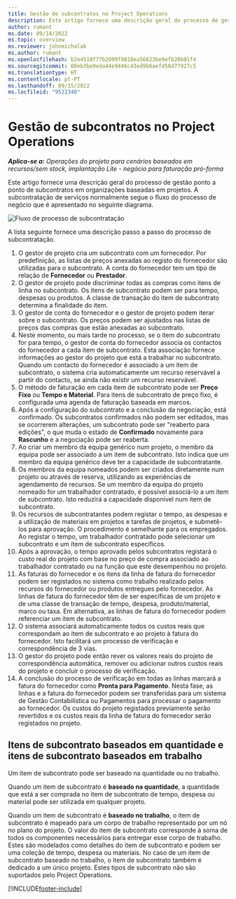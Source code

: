 ```yaml
---
title: Gestão de subcontratos no Project Operations
description: Este artigo fornece uma descrição geral do processo de gestão ponto a ponto de subcontratos, normalmente, em organizações baseadas em projetos.
author: rumant
ms.date: 09/14/2022
ms.topic: overview
ms.reviewer: johnmichalak
ms.author: rumant
ms.openlocfilehash: b2e4518f77b2099f9818ea56623be9efb20b01f4
ms.sourcegitcommit: 08eb3be9eda44e9446c43ed9b6aefd58d77927c5
ms.translationtype: HT
ms.contentlocale: pt-PT
ms.lasthandoff: 09/15/2022
ms.locfileid: "9522340"
---
```

# <a name="subcontract-management-in-project-operations"></a>Gestão de subcontratos no Project Operations


_**Aplica-se a:** Operações do projeto para cenários baseados em recursos/sem stock, implantação Lite - negócio para faturação pró-forma_

Este artigo fornece uma descrição geral do processo de gestão ponto a ponto de subcontratos em organizações baseadas em projetos. A subcontratação de serviços normalmente segue o fluxo do processo de negócio que é apresentado no seguinte diagrama.

![Fluxo de processo de subcontratação](../media/SubcontractingProcessFlow.png)

A lista seguinte fornece uma descrição passo a passo do processo de subcontratação.

1. O gestor de projeto cria um subcontrato com um fornecedor. Por predefinição, as listas de preços anexadas ao registo do fornecedor são utilizadas para o subcontrato. A conta do fornecedor tem um tipo de relação de **Fornecedor** ou **Prestador**.
2. O gestor de projeto pode discriminar todas as compras como itens de linha no subcontrato. Os itens de subcontrato podem ser para tempo, despesas ou produtos. A classe de transação do item de subcontrato determina a finalidade do item.
3. O gestor de conta do fornecedor e o gestor de projeto podem iterar sobre o subcontrato. Os preços podem ser ajustados nas listas de preços das compras que estão anexadas ao subcontrato.
4. Neste momento, ou mais tarde no processo, se o item do subcontrato for para tempo, o gestor de conta do fornecedor associa os contactos do fornecedor a cada item de subcontrato. Esta associação fornece informações ao gestor do projeto que está a trabalhar no subcontrato. Quando um contacto do fornecedor é associado a um item de subcontrato, o sistema cria automaticamente um recurso reservável a partir do contacto, se ainda não existir um recurso reservável.
5. O método de faturação em cada item de subcontrato pode ser **Preço Fixo** ou **Tempo e Material**. Para itens de subcontrato de preço fixo, é configurada uma agenda de faturação baseada em marcos.
6.  Após a configuração do subcontrato e a conclusão da negociação, está confirmado. Os subcontratos confirmados não podem ser editados, mas se ocorrerem alterações, um subcontrato pode ser "reaberto para edições", o que muda o estado de **Confirmado** novamente para **Rascunho** e a negociação pode ser reaberta. 
7.  Ao criar um membro da equipa genérico num projeto, o membro da equipa pode ser associado a um item de subcontrato. Isto indica que um membro da equipa genérico deve ter a capacidade de subcontratante.
8.  Os membros da equipa nomeados podem ser criados diretamente num projeto ou através de reserva, utilizando as experiências de agendamento de recursos. Se um membro da equipa do projeto nomeado for um trabalhador contratado, é possível associá-lo a um item de subcontrato. Isto reduzirá a capacidade disponível num item de subcontrato.
9.  Os recursos de subcontratantes podem registar o tempo, as despesas e a utilização de materiais em projetos e tarefas de projetos, e submetê-los para aprovação. O procedimento é semelhante para os empregados. Ao registar o tempo, um trabalhador contratado pode selecionar um subcontrato e um item de subcontrato específicos.
10. Após a aprovação, o tempo aprovado pelos subcontratos registará o custo real do projeto com base no preço de compra associado ao trabalhador contratado ou na função que este desempenhou no projeto.
11. As faturas do fornecedor e os itens da linha de fatura do fornecedor podem ser registados no sistema como trabalho realizado pelos recursos do fornecedor ou produtos entregues pelo fornecedor. As linhas de fatura do fornecedor têm de ser específicas de um projeto e de uma classe de transação de tempo, despesa, produto/material, marco ou taxa. Em alternativa, as linhas de fatura do fornecedor podem referenciar um item de subcontrato.
12. O sistema associará automaticamente todos os custos reais que correspondam ao item de subcontrato e ao projeto à fatura do fornecedor. Isto facilitará um processo de verificação e correspondência de 3 vias.
13. O gestor do projeto pode então rever os valores reais do projeto de correspondência automática, remover ou adicionar outros custos reais do projeto e concluir o processo de verificação.
14. A conclusão do processo de verificação em todas as linhas marcará a fatura do fornecedor como **Pronta para Pagamento**. Nesta fase, as linhas e a fatura do fornecedor podem ser transferidas para um sistema de Gestão Contabilística ou Pagamentos para processar o pagamento ao fornecedor. Os custos do projeto registados previamente serão revertidos e os custos reais da linha de fatura do fornecedor serão registados no projeto.

## <a name="quantity-based-subcontract-lines-and-work-based-subcontract-lines"></a>Itens de subcontrato baseados em quantidade e itens de subcontrato baseados em trabalho

Um item de subcontrato pode ser baseado na quantidade ou no trabalho. 

Quando um item de subcontrato é **baseado na quantidade**, a quantidade que está a ser comprada no item de subcontrato de tempo, despesa ou material pode ser utilizada em qualquer projeto.

Quando um item de subcontrato é **baseado no trabalho**, o item de subcontrato é mapeado para um corpo de trabalho representado por um nó no plano do projeto. O valor do item de subcontrato corresponde à soma de todos os componentes necessários para entregar esse corpo de trabalho. Estes são modelados como detalhes do item de subcontrato e podem ser uma coleção de tempo, despesa ou materiais. No caso de um item de subcontrato baseado no trabalho, o item de subcontrato também é dedicado a um único projeto. Estes tipos de subcontrato não são suportados pelo Project Operations.

[!INCLUDE[footer-include](../../includes/footer-banner.md)]

